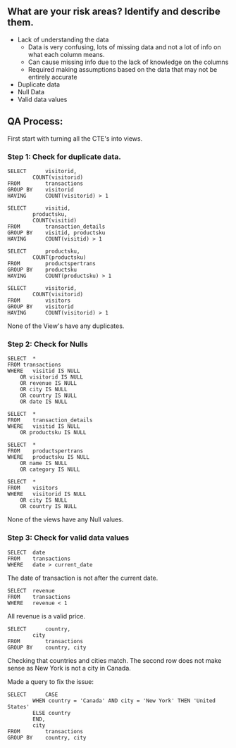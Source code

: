 ## What are your risk areas? Identify and describe them.

- Lack of understanding the data
  - Data is very confusing, lots of missing data and not a lot of info on what each column means.
  - Can cause missing info due to the lack of knowledge on the columns
  - Required making assumptions based on the data that may not be entirely accurate
- Duplicate data
- Null Data 
- Valid data values

## QA Process:

First start with turning all the CTE's into views.

### Step 1: Check for duplicate data.

```
SELECT		visitorid,
		COUNT(visitorid)
FROM		transactions
GROUP BY 	visitorid
HAVING		COUNT(visitorid) > 1
```

```
SELECT 		visitid,
		productsku,
		COUNT(visitid)
FROM 		transaction_details
GROUP BY 	visitid, productsku
HAVING 		COUNT(visitid) > 1
```

```
SELECT 		productsku,
		COUNT(productsku)
FROM 		productspertrans
GROUP BY 	productsku
HAVING 		COUNT(productsku) > 1
```

```
SELECT 		visitorid,
		COUNT(visitorid)
FROM 		visitors
GROUP BY 	visitorid
HAVING 		COUNT(visitorid) > 1
```

None of the View's have any duplicates.

### Step 2: Check for Nulls

```
SELECT	*
FROM transactions
WHERE	visitid IS NULL
	OR visitorid IS NULL
	OR revenue IS NULL
	OR city IS NULL
	OR country IS NULL
	OR date IS NULL
```

```
SELECT 	*
FROM 	transaction_details
WHERE	visitid IS NULL
	OR productsku IS NULL
```

```
SELECT 	*
FROM 	productspertrans
WHERE	productsku IS NULL
	OR name IS NULL
	OR category IS NULL
```

```
SELECT 	*
FROM 	visitors
WHERE 	visitorid IS NULL
	OR city IS NULL
	OR country IS NULL
```

None of the views have any Null values.

### Step 3: Check for valid data values

```
SELECT 	date
FROM 	transactions
WHERE	date > current_date
```

The date of transaction is not after the current date.

```
SELECT 	revenue
FROM 	transactions
WHERE 	revenue < 1
```

All revenue is a valid price.

```
SELECT 		country,
		city
FROM 		transactions
GROUP BY 	country, city
```

Checking that countries and cities match.
The second row does not make sense as New York is not a city in Canada.

Made a query to fix the issue:

```
SELECT 		CASE
		WHEN country = 'Canada' AND city = 'New York' THEN 'United States'
		ELSE country
		END,
		city
FROM 		transactions
GROUP BY	country, city
```

